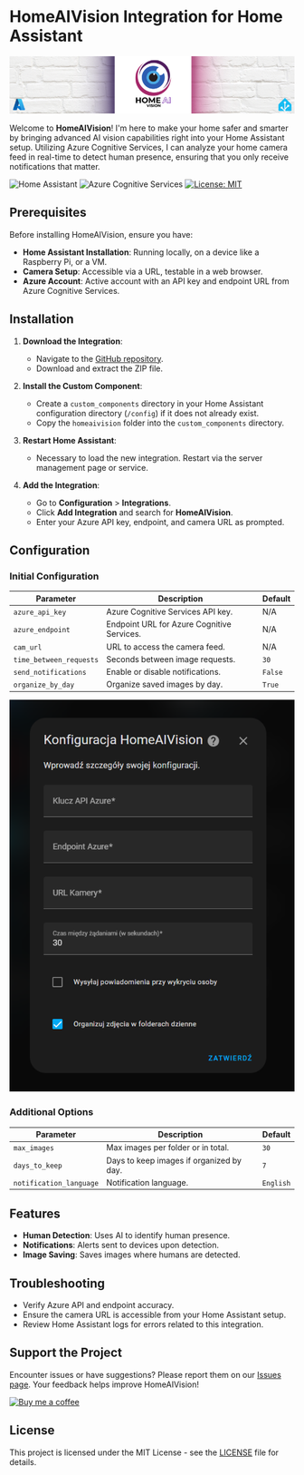 # HomeAIVision Integration for Home Assistant

![HomeAIVision Banner](images/main.png)

Welcome to **HomeAIVision**! I'm here to make your home safer and smarter by bringing advanced AI vision capabilities right into your Home Assistant setup. Utilizing Azure Cognitive Services, I can analyze your home camera feed in real-time to detect human presence, ensuring that you only receive notifications that matter.

![Home Assistant](https://img.shields.io/badge/Home_Assistant-Custom_Component-blue.svg?style=for-the-badge&logo=homeassistant)
![Azure Cognitive Services](https://img.shields.io/badge/Azure_Cognitive_Services-Enabled-lightgrey.svg?style=for-the-badge&logo=microsoftazure)
[![License: MIT](https://img.shields.io/badge/License-MIT-yellow.svg?style=for-the-badge)](https://opensource.org/licenses/MIT)

## Prerequisites

Before installing HomeAIVision, ensure you have:

- **Home Assistant Installation**: Running locally, on a device like a Raspberry Pi, or a VM.
- **Camera Setup**: Accessible via a URL, testable in a web browser.
- **Azure Account**: Active account with an API key and endpoint URL from Azure Cognitive Services.

## Installation

1. **Download the Integration**:
   - Navigate to the [GitHub repository](https://github.com/m-walas/HomeAIVision).
   - Download and extract the ZIP file.

2. **Install the Custom Component**:
   - Create a `custom_components` directory in your Home Assistant configuration directory (`/config`) if it does not already exist.
   - Copy the `homeaivision` folder into the `custom_components` directory.

3. **Restart Home Assistant**:
   - Necessary to load the new integration. Restart via the server management page or service.

4. **Add the Integration**:
   - Go to **Configuration** > **Integrations**.
   - Click **Add Integration** and search for **HomeAIVision**.
   - Enter your Azure API key, endpoint, and camera URL as prompted.

## Configuration

### Initial Configuration
| Parameter | Description | Default |
|-----------|-------------|---------|
| `azure_api_key` | Azure Cognitive Services API key. | N/A |
| `azure_endpoint` | Endpoint URL for Azure Cognitive Services. | N/A |
| `cam_url` | URL to access the camera feed. | N/A |
| `time_between_requests` | Seconds between image requests. | `30` |
| `send_notifications` | Enable or disable notifications. | `False` |
| `organize_by_day` | Organize saved images by day. | `True` |

![config_flow](images/config_flow.png)

### Additional Options
| Parameter | Description | Default |
|-----------|-------------|---------|
| `max_images` | Max images per folder or in total. | `30` |
| `days_to_keep` | Days to keep images if organized by day. | `7` |
| `notification_language` | Notification language. | `English` |

## Features

- **Human Detection**: Uses AI to identify human presence.
- **Notifications**: Alerts sent to devices upon detection.
- **Image Saving**: Saves images where humans are detected.

## Troubleshooting

- Verify Azure API and endpoint accuracy.
- Ensure the camera URL is accessible from your Home Assistant setup.
- Review Home Assistant logs for errors related to this integration.

## Support the Project

Encounter issues or have suggestions? Please report them on our [Issues page](https://github.com/m-walas/HomeAIVision/issues). Your feedback helps improve HomeAIVision!

[![Buy me a coffee](https://img.shields.io/badge/Buy_me_a_coffee-Donate-orange.svg?style=for-the-badge&logo=buymeacoffee)](https://buymeacoffee.com/mwalas)

## License

This project is licensed under the MIT License - see the [LICENSE](LICENSE) file for details.
